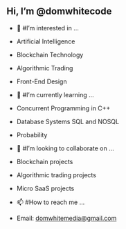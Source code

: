 ## Hi, I’m @domwhitecode

- 👀 #I’m interested in ...
- Artificial Intelligence
- Blockchain Technology
- Algorithmic Trading
- Front-End Design

- 🌱 #I’m currently learning ...
- Concurrent Programming in C++
- Database Systems SQL and NOSQL
- Probability

- 💞️ #I’m looking to collaborate on ...
- Blockchain projects
- Algorithmic trading projects
- Micro SaaS projects 


- 📫 #How to reach me ...
- Email: domwhitemedia@gmail.com

<!---
domwhitecode/domwhitecode is a ✨ special ✨ repository because its `README.md` (this file) appears on your GitHub profile.
You can click the Preview link to take a look at your changes.
--->
